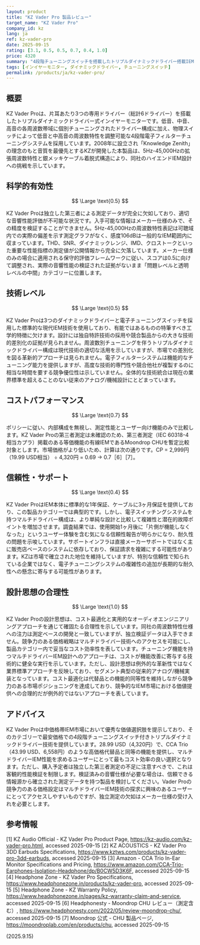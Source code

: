 ```yaml
---
layout: product
title: "KZ Vader Pro 製品レビュー"
target_name: "KZ Vader Pro"
company_id: kz
lang: ja
ref: kz-vader-pro
date: 2025-09-15
rating: [3.1, 0.5, 0.5, 0.7, 0.4, 1.0]
price: 4320
summary: "4段階チューニングスイッチを搭載したトリプルダイナミックドライバー搭載IEM。検証済み測定データが限定的ながらも、中価格帯市場で競争力のある価格設定を実現。"
tags: [インイヤーモニター, ダイナミックドライバー, チューニングスイッチ]
permalink: /products/ja/kz-vader-pro/
---
```

## 概要

KZ Vader Proは、片耳あたり3つの専用ドライバー（総計6ドライバー）を搭載したトリプルダイナミックドライバー式インイヤーモニターです。低音、中音、高音の各周波数帯域に個別チューニングされたドライバー構成に加え、物理スイッチによって低音と中高音の周波数特性を調整可能な4段階電子フィルターチューニングシステムを採用しています。2008年に設立され「Knowledge Zenith」の理念のもと音質を最優先とするKZが開発した本製品は、5Hz-45,000Hzの拡張周波数特性と銀メッキケーブル着脱式構造により、同社のハイエンドIEM設計への挑戦を示しています。

## 科学的有効性

$$ \Large \text{0.5} $$

KZ Vader Proは独立した第三者による測定データが完全に欠如しており、適切な音響性能評価が不可能な状況です。入手可能な情報はメーカー仕様のみで、その精度を検証することができません。5Hz-45,000Hzの周波数特性表記は可聴域内での実際の偏差を示す測定グラフがなく、感度106dBは一般的なIEM範囲内に収まっています。THD、SNR、ダイナミックレンジ、IMD、クロストークといった重要な性能指標の測定値が公開情報から完全に欠落しています。メーカー仕様のみの場合に適用される保守的評価フレームワークに従い、スコアは0.5に向けて調整され、実際の音響性能の検証された証拠がないまま「問題レベルと透明レベルの中間」カテゴリーに位置します。

## 技術レベル

$$ \Large \text{0.5} $$

KZ Vader Proは3つのダイナミックドライバーと電子チューニングスイッチを採用した標準的な現代IEM技術を使用しており、有能ではあるものの特筆すべき工学的特徴に欠けます。設計には独自特許技術の採用や競合製品からの大きな技術的差別化の証拠が見られません。周波数別チューニングを伴うトリプルダイナミックドライバー構成は現代技術の適切な活用を示していますが、市場での差別化を図る革新的アプローチは見られません。電子フィルターシステムは機能的なチューニング能力を提供しますが、高度な技術的専門性や競合他社が複製するのに相当な時間を要する競争優位性は示していません。全体的な技術統合は現在の業界標準を超えることのない従来のアナログ/機械設計にとどまっています。

## コストパフォーマンス

$$ \Large \text{0.7} $$

ポリシーに従い、内部構成を無視し、測定性能とユーザー向け機能のみで比較します。KZ Vader Proの第三者測定は未確認のため、第三者測定（IEC 60318-4相当カプラ）掲載のある等価機能の有線IEMであるMoondrop CHUを暫定比較対象とします。市場価格がより低いため、計算は次の通りです。CP = 2,999円（19.99 USD相当） ÷ 4,320円 = 0.69 → 0.7［6］［7］。

## 信頼性・サポート

$$ \Large \text{0.4} $$

KZ Vader ProはIEM本体に標準的な1年保証、ケーブルに3ヶ月保証を提供しており、この製品カテゴリーでは典型的です。しかし、電子スイッチングシステムを持つマルチドライバー構成は、より単純な設計と比較して複雑性と潜在的故障ポイントを増加させます。調査結果では、使用開始1ヶ月後に「片側が機能しなくなった」というユーザー体験を含む気になる信頼性報告が明らかになり、耐久性の問題を示唆しています。サポートインフラは直接メーカーサポートではなく主に販売店ベースのシステムに依存しており、保証請求を複雑にする可能性があります。KZは市場で確立された地位を維持していますが、特別な信頼性で知られている企業ではなく、電子チューニングシステムの複雑性の追加が長期的な耐久性への懸念に寄与する可能性があります。

## 設計思想の合理性

$$ \Large \text{1.0} $$

KZ Vader Proの設計思想は、コスト最適化と実用的なオーディオエンジニアリングアプローチを通じて確固たる合理性を示しています。同社の周波数特性仕様への注力は測定ベースの開発と一致していますが、独立検証データは入手できません。競争力のある価格戦略はマルチドライバー技術へのアクセスを可能にし、製品カテゴリー内で妥当なコスト効率性を表しています。チューニング機能を持つマルチドライバーIEM設計へのアプローチは、コストが機能改善に寄与する技術的に健全な実行を示しています。ただし、設計思想は例外的な革新性ではなく業界標準アプローチを反映しており、セグメント典型の従来的アナログ/機械実装となっています。コスト最適化は代替品との機能的同等性を維持しながら競争力のある市場ポジショニングを達成しており、競争的なIEM市場における価値提供への合理的だが例外的ではないアプローチを表しています。

## アドバイス

KZ Vader Proは中価格帯IEM市場において優秀な価値選択肢を提示しており、そのカテゴリーで最安価格での4段階チューニングスイッチ付きトリプルダイナミックドライバー技術を提供しています。28.99 USD（4,320円）で、CCA Trio（43.99 USD、6,558円）のような高価格代替品と同等の機能を提供し、マルチドライバーIEM性能を求めるユーザーにとって最もコスト効率の良い選択となります。ただし、購入予定者は独立した第三者測定の不足に注意すべきで、これは客観的性能検証を制限します。検証済みの音響仕様が必要な場合は、信頼できる情報源から確立された測定データを持つ製品を検討してください。Vader Proの競争力のある価格設定はマルチドライバーIEM技術の探求に興味のあるユーザーにとってアクセスしやすいものですが、独立測定の欠如はメーカー仕様の受け入れを必要とします。

## 参考情報

[1] KZ Audio Official - KZ Vader Pro Product Page, https://kz-audio.com/kz-vader-pro.html, accessed 2025-09-15
[2] KZ ACOUSTICS - KZ Vader Pro 3DD Earbuds Specifications, https://www.kztws.com/products/kz-vader-pro-3dd-earbuds, accessed 2025-09-15
[3] Amazon - CCA Trio In-Ear Monitor Specifications and Pricing, https://www.amazon.com/CCA-Trio-Earphones-Isolation-Headphone/dp/B0CW5D3K6F, accessed 2025-09-15
[4] Headphone Zone - KZ Vader Pro Specifications, https://www.headphonezone.in/products/kz-vader-pro, accessed 2025-09-15
[5] Headphone Zone - KZ Warranty Policy, https://www.headphonezone.in/pages/kz-warranty-claim-and-service, accessed 2025-09-15
[6] Headphonesty - Moondrop CHU レビュー（測定含む）, https://www.headphonesty.com/2022/05/review-moondrop-chu/, accessed 2025-09-15
[7] Moondrop 公式 - CHU 製品ページ, https://moondroplab.com/en/products/chu, accessed 2025-09-15

(2025.9.15)